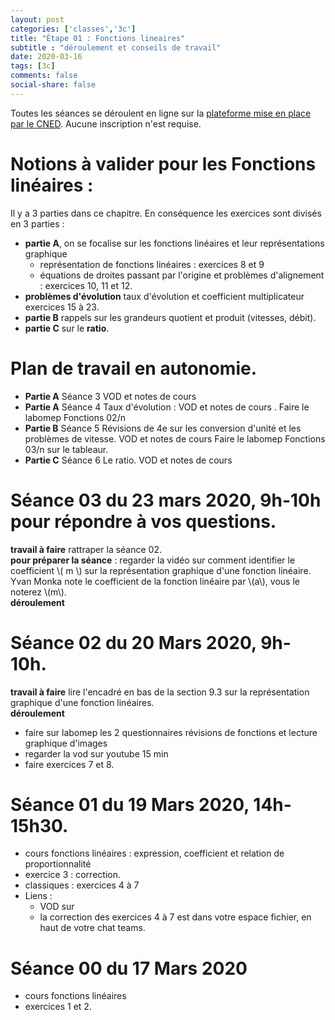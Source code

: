 ```yaml
---
layout: post 
categories: ['classes','3c']
title: "Étape 01 : Fonctions lineaires"
subtitle : "déroulement et conseils de travail"
date: 2020-03-16
tags: [3c]
comments: false
social-share: false
---
```

Toutes les séances se déroulent en ligne sur la [plateforme mise en place par le CNED](https://eu.bbcollab.com/guest/7ff0892b6f4f418cbdc29ce8a8ea46cb). Aucune inscription n'est requise.

# Notions à valider pour les Fonctions linéaires :
Il y a 3 parties dans ce chapitre. En conséquence les exercices sont divisés en 3 parties :  
- **partie A**, on se focalise sur les fonctions linéaires et leur représentations graphique
	- représentation de fonctions linéaires : exercices 8 et 9
	- équations de droites passant par l'origine et problèmes d'alignement : exercices 10, 11 et 12.
- **problèmes d'évolution** taux d'évolution et coefficient multiplicateur exercices 15 à 23. 
- **partie B** rappels sur les grandeurs quotient et produit (vitesses, débit).
- **partie C** sur le **ratio**. 

# Plan de travail en autonomie. 
- **Partie A** Séance 3 VOD [<i class="fab fa-youtube"></i>](https://youtu.be/ZETAmA_MxYI) et notes de cours [<i class="far fa-file-pdf"></i>](https://drive.google.com/file/d/1_ofmiu-MxzRqLCfIGcdcjC5zlg8UrkZb/view)
- **Partie A** Séance 4 Taux d'évolution : VOD  [<i class="fab fa-youtube"></i>]( ) et notes de cours  [<i class="far fa-file-pdf"></i>](https://drive.google.com/file/d/1I5qzUNGhV1tY9qUhAKNVbCKtEhSS8Sr4/view). 
	Faire le labomep Fonctions 02/n 
- **Partie B** Séance 5 Révisions de 4e sur les conversion d'unité et les problèmes de vitesse. VOD [<i class="fab fa-youtube"></i>]( )  et notes de cours
	Faire le labomep Fonctions 03/n sur le tableaur.
- **Partie C** Séance 6 Le ratio. VOD [<i class="fab fa-youtube"></i>]( )  et notes de cours





# Séance 03 du 23 mars 2020, 9h-10h pour répondre à vos questions.   
**travail à faire** rattraper la séance 02.  
**pour préparer la séance** : regarder la vidéo [<i class="fab fa-youtube"></i>](https://youtu.be/bgySp9gT8kA) sur comment identifier le coefficient \\( m \\) sur la représentation graphique d'une fonction linéaire. Yvan Monka note le coefficient de la fonction linéaire par \\(a\\), vous le noterez \\(m\\).   
**déroulement**   

# Séance 02 du 20 Mars 2020, 9h-10h.
**travail à faire** lire l'encadré en bas de la section 9.3 sur la représentation graphique d'une fonction linéaires.  
**déroulement**
- faire sur labomep les 2 questionnaires révisions de fonctions et lecture graphique d'images
- regarder la vod sur youtube 15 min [<i class="fab fa-youtube"></i>](https://youtu.be/gt12o86Cd50)
- faire exercices 7 et 8.

# Séance 01 du 19 Mars 2020, 14h-15h30.
- cours fonctions linéaires : expression, coefficient et relation de proportionnalité
- exercice 3 : correction.
- classiques : exercices 4 à 7
- Liens :
	- VOD sur [<i class="fab fa-youtube"></i>](https://youtu.be/6PvnM90zwhw)
	- la correction des exercices 4 à 7 est dans votre espace fichier, en haut de votre chat teams.

# Séance 00 du 17 Mars 2020
- cours fonctions linéaires
- exercices 1 et 2.